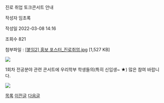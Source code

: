 
진로 취업 토크콘서트 안내





작성자
임초록


작성일
2022-03-08 14:16


조회수
821


첨부파일 : [[붙임2] 홍보 포스터\_진로취업.jpg](https://computer.knu.ac.kr/pack/bbs/down.php?f_name=Q0dUVllEWFZTVXRPdhQWbklUQg==&o_name=[붙임2]홍보포스터_진로취업.jpg&tbl=Site_BBS_25) [1,527 KB]


![](/pack/bbs/uploads/Site_BBS_25/120220308141607.jpg)  
  
﻿﻿1회차 전공분야 관련 콘서트에 우리학부 학생들의(특히 신입생~ ★) 많은 참여 바랍니다.

  


![](https://cse.knu.ac.krhttps://computer.knu.ac.kr/pack/bbs/down.php?f_name=Q0dUVllEWFZTVXRPdhQWbklUQg==&o_name=[%EB%B6%99%EC%9E%842]%20%ED%99%8D%EB%B3%B4%20%ED%8F%AC%EC%8A%A4%ED%84%B0_%EC%A7%84%EB%A1%9C%EC%B7%A8%EC%97%85.jpg&tbl=Site_BBS_25)  


  


  
  








[목록](https://computer.knu.ac.kr/06_sub/02_sub.html?key=&keyfield=&category=&page=1&bbs_code=Site_BBS_25)
[이전글](https://computer.knu.ac.kr/06_sub/02_sub.html?bbs_cmd=view&page=1&key=&keyfield=&category=&no=3716&bbs_code=Site_BBS_25)
[다음글](https://computer.knu.ac.kr/06_sub/02_sub.html?bbs_cmd=view&page=1&key=&keyfield=&category=&no=3718&bbs_code=Site_BBS_25)

















 